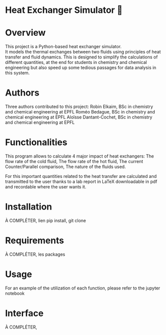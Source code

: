# Heat Exchanger Simulator 🧪

# Overview
This project is a Python-based heat exchanger simulator.  
It models the thermal exchanges between two fluids using principles of heat transfer and fluid dynamics.
This is designed to simplify the calculations of different quantities, at the end for students in chemistry and chemical engineering but also speed up some tedious passages for data analysis in this system.

# Authors
Three authors contributed to this project:
Robin Elkaim, BSc in chemistry and chemical engineering at EPFL 
Roméo Bedague, BSc in chemistry and chemical engineering at EPFL 
Aloïsse Dantant-Cochet, BSc in chemistry and chemical engineering at EPFL 

# Functionalities
This program allows to calculate 4 major impact of heat exchangers:
The flow rate of the cold fluid, 
The flow rate of the hot fluid,
The current Counter/Parallel comparison,
The nature of the fluids used.

For this important quantities related to the heat transfer are calculated and transmitted to the user thanks to a lab report in LaTeX downloadable in pdf and recordable where the user wants it.

# Installation
À COMPLÉTER, lien pip install, git clone 

# Requirements
À COMPLÉTER, les packages 

# Usage
For an example of the utilization of each function, please refer to the jupyter notebook

# Interface
À COMPLÉTER,
